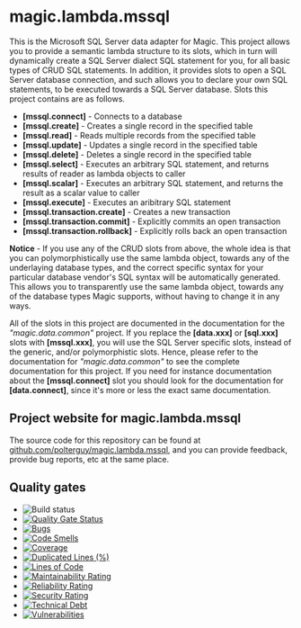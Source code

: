 
# magic.lambda.mssql

This is the Microsoft SQL Server data adapter for Magic. This project allows you to provide a semantic
lambda structure to its slots, which in turn will dynamically create a SQL Server dialect SQL statement
for you, for all basic types of CRUD SQL statements. In addition, it provides slots to open a SQL Server
database connection, and such allows you to declare your own SQL statements, to be executed towards a
SQL Server database. Slots this project contains are as follows.

* __[mssql.connect]__ - Connects to a database
* __[mssql.create]__ - Creates a single record in the specified table
* __[mssql.read]__ - Reads multiple records from the specified table
* __[mssql.update]__ - Updates a single record in the specified table
* __[mssql.delete]__ - Deletes a single record in the specified table
* __[mssql.select]__ - Executes an arbitrary SQL statement, and returns results of reader as lambda objects to caller
* __[mssql.scalar]__ - Executes an arbitrary SQL statement, and returns the result as a scalar value to caller
* __[mssql.execute]__ - Executes an aribitrary SQL statement
* __[mssql.transaction.create]__ - Creates a new transaction
* __[mssql.transaction.commit]__ - Explicitly commits an open transaction
* __[mssql.transaction.rollback]__ - Explicitly rolls back an open transaction

**Notice** - If you use any of the CRUD slots from above, the whole idea is that you can polymorphistically
use the same lambda object, towards any of the underlaying database types, and the correct specific syntax
for your particular database vendor's SQL syntax will be automatically generated. This allows you to
transparently use the same lambda object, towards any of the database types Magic supports, without having to
change it in any ways.

All of the slots in this project are documented in the documentation for the _"magic.data.common"_ project.
If you replace the **[data.xxx]** or **[sql.xxx]** slots with **[mssql.xxx]**, you will use the SQL Server
specific slots, instead of the generic, and/or polymorphistic slots.
Hence, please refer to the documentation for _"magic.data.common"_ to see the complete documentation for this
project. If you need for instance documentation about the **[mssql.connect]** slot you should look for the
documentation for **[data.connect]**, since it's more or less the exact same documentation.

## Project website for magic.lambda.mssql

The source code for this repository can be found at [github.com/polterguy/magic.lambda.mssql](https://github.com/polterguy/magic.lambda.mssql), and you can provide feedback, provide bug reports, etc at the same place.

## Quality gates

- ![Build status](https://github.com/polterguy/magic.lambda.mssql/actions/workflows/build.yaml/badge.svg)
- [![Quality Gate Status](https://sonarcloud.io/api/project_badges/measure?project=polterguy_magic.lambda.mssql&metric=alert_status)](https://sonarcloud.io/dashboard?id=polterguy_magic.lambda.mssql)
- [![Bugs](https://sonarcloud.io/api/project_badges/measure?project=polterguy_magic.lambda.mssql&metric=bugs)](https://sonarcloud.io/dashboard?id=polterguy_magic.lambda.mssql)
- [![Code Smells](https://sonarcloud.io/api/project_badges/measure?project=polterguy_magic.lambda.mssql&metric=code_smells)](https://sonarcloud.io/dashboard?id=polterguy_magic.lambda.mssql)
- [![Coverage](https://sonarcloud.io/api/project_badges/measure?project=polterguy_magic.lambda.mssql&metric=coverage)](https://sonarcloud.io/dashboard?id=polterguy_magic.lambda.mssql)
- [![Duplicated Lines (%)](https://sonarcloud.io/api/project_badges/measure?project=polterguy_magic.lambda.mssql&metric=duplicated_lines_density)](https://sonarcloud.io/dashboard?id=polterguy_magic.lambda.mssql)
- [![Lines of Code](https://sonarcloud.io/api/project_badges/measure?project=polterguy_magic.lambda.mssql&metric=ncloc)](https://sonarcloud.io/dashboard?id=polterguy_magic.lambda.mssql)
- [![Maintainability Rating](https://sonarcloud.io/api/project_badges/measure?project=polterguy_magic.lambda.mssql&metric=sqale_rating)](https://sonarcloud.io/dashboard?id=polterguy_magic.lambda.mssql)
- [![Reliability Rating](https://sonarcloud.io/api/project_badges/measure?project=polterguy_magic.lambda.mssql&metric=reliability_rating)](https://sonarcloud.io/dashboard?id=polterguy_magic.lambda.mssql)
- [![Security Rating](https://sonarcloud.io/api/project_badges/measure?project=polterguy_magic.lambda.mssql&metric=security_rating)](https://sonarcloud.io/dashboard?id=polterguy_magic.lambda.mssql)
- [![Technical Debt](https://sonarcloud.io/api/project_badges/measure?project=polterguy_magic.lambda.mssql&metric=sqale_index)](https://sonarcloud.io/dashboard?id=polterguy_magic.lambda.mssql)
- [![Vulnerabilities](https://sonarcloud.io/api/project_badges/measure?project=polterguy_magic.lambda.mssql&metric=vulnerabilities)](https://sonarcloud.io/dashboard?id=polterguy_magic.lambda.mssql)
